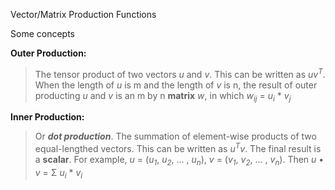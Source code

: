 Vector/Matrix Production Functions

Some concepts

**Outer Production:**
> The tensor product of two vectors *u* and *v*. This can be written as *uv*<sup>*T*</sup>. When the length of *u* is m and the length of *v* is n, the result of outer producting *u* and *v* is an m by n __matrix__ *w*, in which *w<sub>ij</sub>* = *u<sub>i</sub>* * *v<sub>j</sub>*

**Inner Production:**
> Or *__dot production__*. The summation of element-wise products of two equal-lengthed vectors. This can be written as *u*<sup>*T*</sup>*v*. The final result is a __scalar__. For example, *u* = (*u<sub>1</sub>*, *u<sub>2</sub>*, ... , *u<sub>n</sub>*), *v* = (*v<sub>1</sub>*, *v<sub>2</sub>*, ... , *v<sub>n</sub>*). Then *u* • *v* = Σ *u<sub>i</sub>* * *v<sub>i</sub>*
